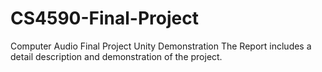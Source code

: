 # CS4590-Final-Project
Computer Audio Final Project Unity Demonstration
The Report includes a detail description and demonstration of the project.
